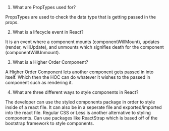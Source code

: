 1.  What are PropTypes used for?

PropsTypes are used to check the data type that is getting passed in the props.

2.  What is a lifecycle event in React?

It is an event where a component mounts (componentWillMount), updates (render, willUpdate), and unmounts which signifies death for the component (componentWillUnmount).

3.  What is a Higher Order Component?

A Higher Order Component lets another component gets passed in into itself. Which then the HOC can do whatever it wishes to the passed in component such as rendering it.

4.  What are three different ways to style components in React?

The developer can use the styled components package in order to style inside of a react file. It can also be in a seperate file and exported/imported into the react file. Regular CSS or Less is another alternative to styling components. Can use packages like ReactStrap which is based off of the bootstrap framework to style components.